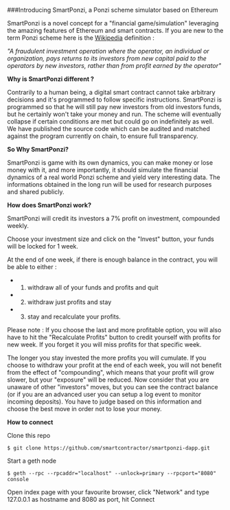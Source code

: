 
###Introducing SmartPonzi, a Ponzi scheme simulator based on Ethereum

SmartPonzi is a novel concept for a "financial game/simulation" leveraging the amazing features of Ethereum and smart contracts. 
If you are new to the term Ponzi scheme here is the [Wikipedia](https://en.wikipedia.org/wiki/Ponzi_scheme) definition :  

*"A fraudulent investment operation where the operator, an individual or organization, pays returns to its investors from new capital paid to the operators by new investors, rather than from profit earned by the operator"*


**Why is SmartPonzi different ?**

Contrarily to a human being, a digital smart contract cannot take arbitrary decisions and it's programmed to follow specific instructions. SmartPonzi is programmed so that he will still pay new investors from old investors funds, but he certainly won't take your money and run. The scheme will eventually collapse if certain conditions are met but could go on indefinitely as well. We have published the source code which can be audited and matched against the program currently on chain, to ensure full transparency.

**So Why SmartPonzi?**

SmartPonzi is game with its own dynamics, you can make money or lose money with it, and more importantly,  it should simulate the financial dynamics of a real world Ponzi scheme and yield very interesting data. The informations obtained in the long run will be used for research purposes and shared publicly.


**How does SmartPonzi work?**


SmartPonzi will credit its investors a 7% profit on investment, compounded weekly.

Choose your investment size and click on the "Invest" button, your funds will be locked  for 1 week. 

At the end of one week, if there is enough balance in the contract, you will be able to either :

* 1) withdraw all of your funds and profits and quit 
* 2) withdraw just profits and stay
* 3) stay and recalculate your profits. 

Please note : If you choose the last and more profitable option, you will also have to hit the "Recalculate Profits" button to credit yourself with profits for new week. If you forget it you will miss profits for that specific week.

The longer you stay invested the more profits you will cumulate. If you choose to withdraw your profit at the end of each week, you will not benefit from the effect of "compounding", which means that your profit will grow slower, but your "exposure" will be reduced. Now consider that you are unaware of other "investors" moves, but you can see the contract balance (or if you are an advanced user you can setup a log event to monitor incoming deposits). You have to judge based on this information and choose the best move in order not to lose your money. 

**How to connect**

Clone this repo
```
$ git clone https://github.com/smartcontractor/smartponzi-dapp.git
```

Start a geth node

```
$ geth --rpc --rpcaddr="localhost" --unlock=primary --rpcport="8080"  console
```

Open index page with your favourite browser, click "Network" and type 127.0.0.1 as hostname and 8080 as port, hit Connect
